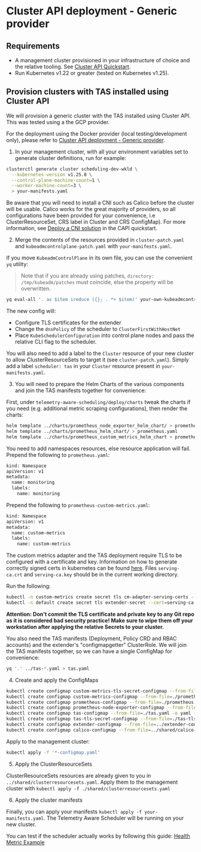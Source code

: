# Cluster API deployment - Generic provider

## Requirements

- A management cluster provisioned in your infrastructure of choice and the relative tooling.
  See [Cluster API Quickstart](https://cluster-api.sigs.k8s.io/user/quick-start.html).
- Run Kubernetes v1.22 or greater (tested on Kubernetes v1.25).

## Provision clusters with TAS installed using Cluster API

We will provision a generic cluster with the TAS installed using Cluster API. This was tested using a the GCP provider.

For the deployment using the Docker provider (local testing/development only), please refer to [Cluster API deployment - Generic provider](capi.md).
1. In your management cluster, with all your environment variables set to generate cluster definitions, run for example:

```bash
clusterctl generate cluster scheduling-dev-wkld \
  --kubernetes-version v1.25.0 \
  --control-plane-machine-count=1 \
  --worker-machine-count=3 \
  > your-manifests.yaml
```

Be aware that you will need to install a CNI such as Calico before the cluster will be usable. 
Calico works for the great majority of providers, so all configurations have been provided for your convenience, i.e ClusterResourceSet, CRS label in Cluster and CRS ConfigMap). 
For more information, see [Deploy a CNI solution](https://cluster-api.sigs.k8s.io/user/quick-start.html#deploy-a-cni-solution) in the CAPI quickstart.

2. Merge the contents of the resources provided in `cluster-patch.yaml` and `kubeadmcontrolplane-patch.yaml` with
   `your-manifests.yaml`.

If you move `KubeadmControlPlane` in its own file, you can use the convenient `yq` utility:

> Note that if you are already using patches, `directory: /tmp/kubeadm/patches` must coincide, else the property will be
> overwritten.

```bash
yq eval-all '. as $item ireduce ({}; . *+ $item)' your-own-kubeadmcontrolplane.yaml kubeadmcontrolplane-patch.yaml > final-kubeadmcontrolplane.yaml
```

The new config will:
- Configure TLS certificates for the extender
- Change the `dnsPolicy` of the scheduler to `ClusterFirstWithHostNet`
- Place `KubeSchedulerConfiguration` into control plane nodes and pass the relative CLI flag to the scheduler.

You will also need to add a label to the `Cluster` resource of your new cluster to allow ClusterResourceSets to target
it (see `cluster-patch.yaml`). Simply add a label `scheduler: tas` in your `Cluster` resource present in `your-manifests.yaml`.

3. You will need to prepare the Helm Charts of the various components and join the TAS manifests together for convenience:

First, under `telemetry-aware-scheduling/deploy/charts` tweak the charts if you need (e.g.
additional metric scraping configurations), then render the charts:

```bash
helm template ../charts/prometheus_node_exporter_helm_chart/ > prometheus-node-exporter.yaml
helm template ../charts/prometheus_helm_chart/ > prometheus.yaml
helm template ../charts/prometheus_custom_metrics_helm_chart > prometheus-custom-metrics.yaml
```

You need to add namespaces resources, else resource application will fail. Prepend the following to `prometheus.yaml`:

```bash
kind: Namespace
apiVersion: v1
metadata:
  name: monitoring
  labels:
    name: monitoring
````

Prepend the following to `prometheus-custom-metrics.yaml`:
```bash
kind: Namespace
apiVersion: v1
metadata:
  name: custom-metrics
  labels:
    name: custom-metrics
```

The custom metrics adapter and the TAS deployment require TLS to be configured with a certificate and key.
Information on how to generate correctly signed certs in kubernetes can be found [here](https://github.com/kubernetes-sigs/apiserver-builder-alpha/blob/master/docs/concepts/auth.md).
Files ``serving-ca.crt`` and ``serving-ca.key`` should be in the current working directory.

Run the following:

```bash
kubectl -n custom-metrics create secret tls cm-adapter-serving-certs --cert=serving-ca.crt --key=serving-ca.key -oyaml --dry-run=client > custom-metrics-tls-secret.yaml
kubectl -n default create secret tls extender-secret --cert=serving-ca.crt --key=serving-ca.key -oyaml --dry-run=client > tas-tls-secret.yaml
```

**Attention: Don't commit the TLS certificate and private key to any Git repo as it is considered bad security practice! Make sure to wipe them off your workstation after applying the relative Secrets to your cluster.**

You also need the TAS manifests (Deployment, Policy CRD and RBAC accounts) and the extender's "configmapgetter"
ClusterRole. We will join the TAS manifests together, so we can have a single ConfigMap for convenience:

```bash
yq '.' ../tas-*.yaml > tas.yaml
```

4. Create and apply the ConfigMaps

```bash
kubectl create configmap custom-metrics-tls-secret-configmap --from-file=./custom-metrics-tls-secret.yaml -o yaml --dry-run=client > custom-metrics-tls-secret-configmap.yaml
kubectl create configmap custom-metrics-configmap --from-file=./prometheus-custom-metrics.yaml -o yaml --dry-run=client > custom-metrics-configmap.yaml
kubectl create configmap prometheus-configmap --from-file=./prometheus.yaml -o yaml --dry-run=client > prometheus-configmap.yaml
kubectl create configmap prometheus-node-exporter-configmap --from-file=./prometheus-node-exporter.yaml -o yaml --dry-run=client > prometheus-node-exporter-configmap.yaml
kubectl create configmap tas-configmap --from-file=./tas.yaml -o yaml --dry-run=client > tas-configmap.yaml
kubectl create configmap tas-tls-secret-configmap --from-file=./tas-tls-secret.yaml -o yaml --dry-run=client > tas-tls-secret-configmap.yaml
kubectl create configmap extender-configmap --from-file=../extender-configuration/configmap-getter.yaml -o yaml --dry-run=client > extender-configmap.yaml
kubectl create configmap calico-configmap --from-file=../shared/calico-configmap.yaml -o yaml --dry-run=client > calico-configmap.yaml
```

Apply to the management cluster:

```bash
kubectl apply -f '*-configmap.yaml'
```

5. Apply the ClusterResourceSets

ClusterResourceSets resources are already given to you in `../shared/clusterresourcesets.yaml`.
Apply them to the management cluster with `kubectl apply -f ./shared/clusterresourcesets.yaml`

6. Apply the cluster manifests

Finally, you can apply your manifests `kubectl apply -f your-manifests.yaml`.
The Telemetry Aware Scheduler will be running on your new cluster.

You can test if the scheduler actually works by following this guide:
[Health Metric Example](https://github.com/intel/platform-aware-scheduling/blob/25a646ece15aaf4c549d8152c4ffbbfc61f8a009/telemetry-aware-scheduling/docs/health-metric-example.md)